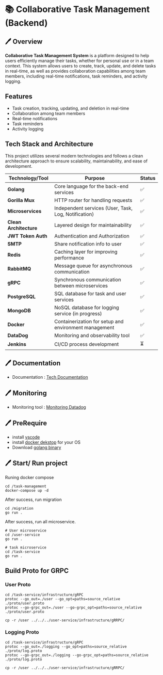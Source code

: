 # 📚 Collaborative Task Management (Backend)

## 🖊 Overview

**Collaborative Task Management System** is a platform designed to help users efficiently manage their tasks, whether for personal use or in a team context. This system allows users to create, track, update, and delete tasks in real-time, as well as provides collaboration capabilities among team members, including real-time notifications, task reminders, and activity logging.



## Features

- Task creation, tracking, updating, and deletion in real-time
- Collaboration among team members
- Real-time notifications
- Task reminders
- Activity logging

## Tech Stack and Architecture

This project utilizes several modern technologies and follows a clean architecture approach to ensure scalability, maintainability, and ease of development.

| Technology/Tool        | Purpose                                               | Status |
| ---------------------- | ----------------------------------------------------- | ------ |
| **Golang**             | Core language for the back-end services               | ✅     |
| **Gorilla Mux**        | HTTP router for handling requests                     | ✅     |
| **Microservices**      | Independent services (User, Task, Log, Notification)  | ✅     |
| **Clean Architecture** | Layered design for maintainability                    | ✅     |
| **JWT Token Auth**     | Authentication and Authorization                      | ✅     |
| **SMTP**               | Share notification info to user                       | ✅     |
| **Redis**              | Caching layer for improving performance               | ✅     |
| **RabbitMQ**           | Message queue for asynchronous communication          | ✅     |
| **gRPC**               | Synchronous communication between microservices       | ✅     |
| **PostgreSQL**         | SQL database for task and user services               | ✅     |
| **MongoDB**            | NoSQL database for logging service (in progress)      | ✅     |
| **Docker**             | Containerization for setup and environment management | ✅     |
| **DataDog**            | Monitoring and observability tool                     | ✅     |
| **Jenkins**            | CI/CD process development                             | ⏳     |

## 🖊 Documentation

- Documentation : [Tech Documentation](https://maroon-crabapple-bb5.notion.site/Collaborative-Task-Management-Backend-1107b515908e80a997c3ee75907ffb2b?pvs=4)

## 🖊 Monitoring

- Monitoring tool : [Monitoring Datadog](https://p.us5.datadoghq.com/sb/11f6ed12-8270-11ef-aeeb-36eb61e68aeb-e017eb963d57a887f17717b9c5f3b7e8)

## 🖊 PreRequire

- install [vscode](https://code.visualstudio.com/download)
- install [docker dekstop](https://www.docker.com/products/docker-desktop/) for your OS
- Download [golang binary](https://go.dev/doc/install)

## 🖊 Start/ Run project

Runing docker compose

```
cd /task-management
docker-compose up -d
```

After success, run migration

```
cd /migration
go run .
```

After success, run all microservice.

```
# User microservice
cd /user-service
go run .

# task microservice
cd /task-service
go run .

```

## Build Proto for GRPC

### User Proto

```
cd /task-service/infrastructure/gRPC
protoc --go_out=./user --go_opt=paths=source_relative ./proto/user.proto
protoc --go-grpc_out=./user --go-grpc_opt=paths=source_relative ./proto/user.proto

cp -r /user ../../../user-service/infrastructure/gRRPC/
```

### Logging Proto

```
cd /task-service/infrastructure/gRPC
protoc --go_out=./logging --go_opt=paths=source_relative ./proto/log.proto
protoc --go-grpc_out=./logging --go-grpc_opt=paths=source_relative ./proto/log.proto

cp -r /user ../../../user-service/infrastructure/gRRPC/
```
